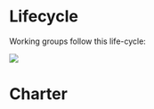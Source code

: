 # Lifecycle

Working groups follow this life-cycle:

![](http://www.plantuml.com/plantuml/proxy?cache=no&src=https://raw.githubusercontent.com/baloise/BalMATE/master/docs/concepts/lifecycle.puml)

# Charter
